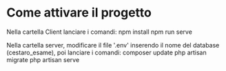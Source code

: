 # Come attivare il progetto
Nella cartella Client lanciare i comandi:
npm install 
npm run serve


Nella cartella server, modificare il file '.env' inserendo il nome del database (cestaro_esame), poi lanciare i comandi:
composer update 
php artisan migrate 
php artisan serve   